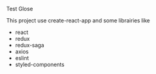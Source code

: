 Test Glose

This project use create-react-app and some librairies like
- react
- redux
- redux-saga
- axios
- eslint
- styled-components
